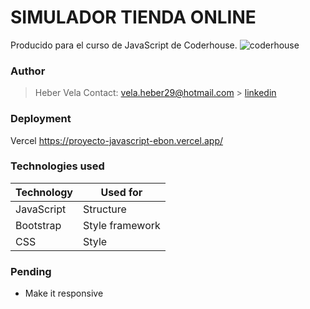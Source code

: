 # SIMULADOR TIENDA ONLINE
Producido para el curso de JavaScript de Coderhouse.
![coderhouse](https://user-images.githubusercontent.com/104470699/195006918-22e41511-da00-41aa-a3ad-dd4351f8e48e.png)

### Author
> Heber Vela
> Contact: vela.heber29@hotmail.com > [linkedin](https://www.linkedin.com/in/velaheber/)

### Deployment
Vercel
https://proyecto-javascript-ebon.vercel.app/

### Technologies used

| Technology   | Used for        |
| -------------| --------------- |
| JavaScript   | Structure       |
| Bootstrap    | Style framework |
| CSS          | Style           |

### Pending
- Make it responsive

